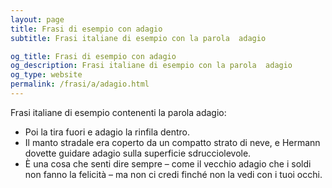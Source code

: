 ```yaml
---
layout: page
title: Frasi di esempio con adagio 
subtitle: Frasi italiane di esempio con la parola  adagio

og_title: Frasi di esempio con adagio 
og_description: Frasi italiane di esempio con la parola  adagio
og_type: website
permalink: /frasi/a/adagio.html
---
```


Frasi italiane di esempio contenenti la parola adagio:


- Poi la tira fuori e adagio la rinfila dentro.
- Il manto stradale era coperto da un compatto strato di neve, e Hermann dovette guidare adagio sulla superficie sdrucciolevole.
- È una cosa che senti dire sempre – come il vecchio adagio che i soldi non fanno la felicità – ma non ci credi finché non la vedi con i tuoi occhi.
